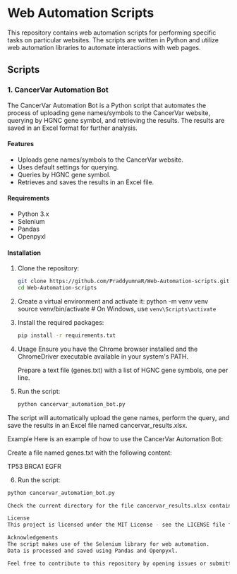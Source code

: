 # Web Automation Scripts

This repository contains web automation scripts for performing specific tasks on particular websites. The scripts are written in Python and utilize web automation libraries to automate interactions with web pages.

## Scripts

### 1. CancerVar Automation Bot

The CancerVar Automation Bot is a Python script that automates the process of uploading gene names/symbols to the CancerVar website, querying by HGNC gene symbol, and retrieving the results. The results are saved in an Excel format for further analysis.

#### Features

- Uploads gene names/symbols to the CancerVar website.
- Uses default settings for querying.
- Queries by HGNC gene symbol.
- Retrieves and saves the results in an Excel file.

#### Requirements

- Python 3.x
- Selenium
- Pandas
- Openpyxl

#### Installation

1. Clone the repository:
   ```bash
   git clone https://github.com/PraddyumnaR/Web-Automation-scripts.git
   cd Web-Automation-scripts
2. Create a virtual environment and activate it:
   python -m venv venv
   source venv/bin/activate  # On Windows, use `venv\Scripts\activate`
3. Install the required packages:
   ```bash
   pip install -r requirements.txt
4. Usage
   Ensure you have the Chrome browser installed and the ChromeDriver executable available in your system's PATH.

   Prepare a text file (genes.txt) with a list of HGNC gene symbols, one per line.

5. Run the script:
   ```bash
   python cancervar_automation_bot.py

The script will automatically upload the gene names, perform the query, and save the results in an Excel file named cancervar_results.xlsx.

Example
Here is an example of how to use the CancerVar Automation Bot:

Create a file named genes.txt with the following content:

TP53
BRCA1
EGFR

6. Run the script:
  ```bash
  python cancervar_automation_bot.py

Check the current directory for the file cancervar_results.xlsx containing the query results.

License
This project is licensed under the MIT License - see the LICENSE file for details.

Acknowledgements
The script makes use of the Selenium library for web automation.
Data is processed and saved using Pandas and Openpyxl.

Feel free to contribute to this repository by opening issues or submitting pull requests.





